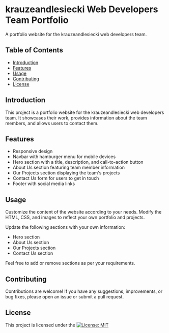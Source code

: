# krauzeandlesiecki Web Developers Team Portfolio

A portfolio website for the krauzeandlesiecki web developers team.

## Table of Contents

- [Introduction](#introduction)
- [Features](#features)
- [Usage](#usage)
- [Contributing](#contributing)
- [License](#license)

## Introduction

This project is a portfolio website for the krauzeandlesiecki web developers team. It showcases their work, provides information about the team members, and allows users to contact them.

## Features

- Responsive design
- Navbar with hamburger menu for mobile devices
- Hero section with a title, description, and call-to-action button
- About Us section featuring team member information
- Our Projects section displaying the team's projects
- Contact Us form for users to get in touch
- Footer with social media links

## Usage

Customize the content of the website according to your needs. Modify the HTML, CSS, and images to reflect your own portfolio and projects.

Update the following sections with your own information:

- Hero section
- About Us section
- Our Projects section
- Contact Us section

Feel free to add or remove sections as per your requirements.

## Contributing

Contributions are welcome! If you have any suggestions, improvements, or bug fixes, please open an issue or submit a pull request.

## License

This project is licensed under the [![License: MIT](https://img.shields.io/badge/License-MIT-blue.svg?style=flat)](https://opensource.org/licenses/MIT)


